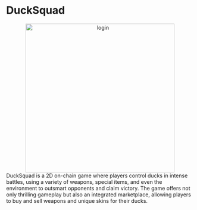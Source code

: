 # DuckSquad
 <div align="center">
  <img src="![justLogo](https://github.com/user-attachments/assets/dc807d35-12ca-48bb-a390-ed4a53a9b4a2)" alt="login" width="400"/>
</div>
DuckSquad is a 2D on-chain game where players control ducks in intense battles, using a variety of weapons, special items, and even the environment to outsmart opponents and claim victory. The game offers not only thrilling gameplay but also an integrated marketplace, allowing players to buy and sell weapons and unique skins for their ducks.
